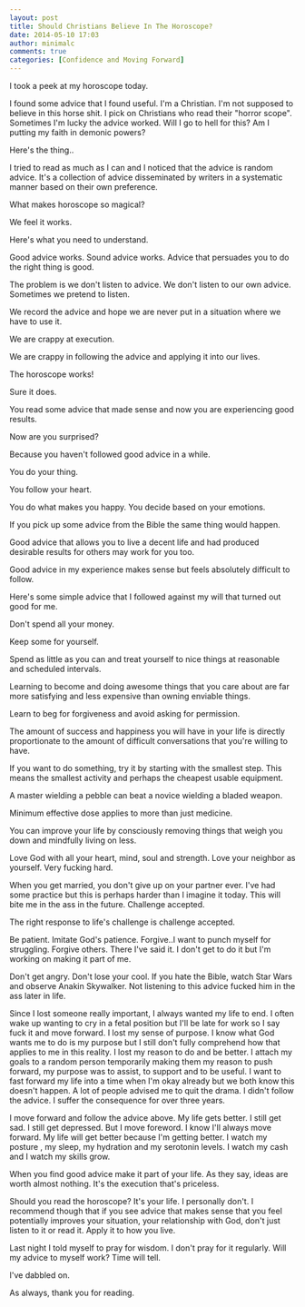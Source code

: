 ```yaml
---
layout: post
title: Should Christians Believe In The Horoscope?
date: 2014-05-10 17:03
author: minimalc
comments: true
categories: [Confidence and Moving Forward]
---
```

I took a peek at my horoscope today. 

I found some advice that I found useful. I'm a Christian. I'm not supposed to believe in this horse shit. I pick on Christians who read their "horror scope". Sometimes I'm lucky the advice worked. Will I go to hell for this? Am I putting my faith in demonic powers?

Here's the thing.. 

I tried to read as much as I can and I noticed that the advice is random advice. It's a collection of advice disseminated by writers in a systematic manner based on their own preference. 

What makes horoscope so magical? 

We feel it works. 

Here's what you need to understand. 

Good advice works. Sound advice works. Advice that persuades you to do the right thing is good. 

The problem is we don't listen to advice. We don't listen to our own advice. Sometimes we pretend to listen. 

We record the advice and hope we are never put in a situation where we have to use it. 

We are crappy at execution. 

We are crappy in following the advice and applying it into our lives. 

The horoscope works!

Sure it does. 

You read some advice that made sense and now you are experiencing good results. 

Now are you surprised?

Because you haven't followed good advice in a while. 

You do your thing. 

You follow your heart. 

You do what makes you happy. You decide based on your emotions. 

If you pick up some advice from the Bible the same thing would happen. 

Good advice that allows you to live a decent life and had produced desirable results for others may work for you too. 

Good advice in my experience makes sense but feels absolutely difficult to follow. 

Here's some simple advice that I followed against my will that turned out good for me. 

Don't spend all your money. 

Keep some for yourself. 

Spend as little as you can and treat yourself to nice things at reasonable and scheduled intervals. 

Learning to become and doing awesome things that you care about are far more satisfying and less expensive than owning enviable things. 

Learn to beg for forgiveness and avoid asking for permission. 

The amount of success and happiness you will have in your life is directly proportionate to the amount of difficult conversations that you're willing to have. 

If you want to do something, try it by starting with the smallest step. This means the smallest activity and perhaps the cheapest usable equipment. 

A master wielding a pebble can beat a novice wielding a bladed weapon. 

Minimum effective dose applies to more than just medicine. 

You can improve your life by consciously removing things that weigh you down and mindfully living on less. 

Love God with all your heart, mind, soul and strength. Love your neighbor as yourself. Very fucking hard. 

When you get married, you don't give up on your partner ever. I've had some practice but this is perhaps harder than I imagine it today. This will bite me in the ass in the future. Challenge accepted. 

The right response to life's challenge is challenge accepted. 

Be patient. Imitate God's patience. Forgive..I want to punch myself for struggling. Forgive others. There I've said it. I don't get to do it but I'm working on making it part of me. 

Don't get angry. Don't lose your cool. If you hate the Bible, watch Star Wars and observe Anakin Skywalker. Not listening to this advice fucked him in the ass later in life. 

Since I lost someone really important, I always wanted my life to end. I often wake up wanting to cry in a fetal position but I'll be late for work so I say fuck it and move forward. I lost my sense of purpose. I know what God wants me to do is my purpose but I still don't fully comprehend how that applies to me in this reality. I lost my reason to do and be better. I attach my goals to a random person temporarily making them my reason to push forward, my purpose was to assist, to support and to be useful. I want to fast forward my life into a time when I'm okay already but we both know this doesn't happen. A lot of people advised me to quit the drama. I didn't follow the advice. I suffer the consequence for over three years. 

I move forward and follow the advice above. My life gets better. I still get sad. I still get depressed. But I move foreword. I know I'll always move forward. My life will get better because I'm getting better. I watch my posture , my sleep, my hydration and my serotonin levels. I watch my cash and I watch my skills grow. 

When you find good advice make it part of your life.  As they say, ideas are worth almost nothing. It's the execution that's priceless. 

Should you read the horoscope? It's your life. I personally don't. I recommend though that if you see advice that makes sense that you feel potentially improves your situation, your relationship with God, don't just listen to it or read it. Apply it to how you live. 

Last night I told myself to pray for wisdom. I don't pray for it regularly. Will my advice to myself work? Time will tell. 

I've dabbled on. 

As always, thank you for reading. 
